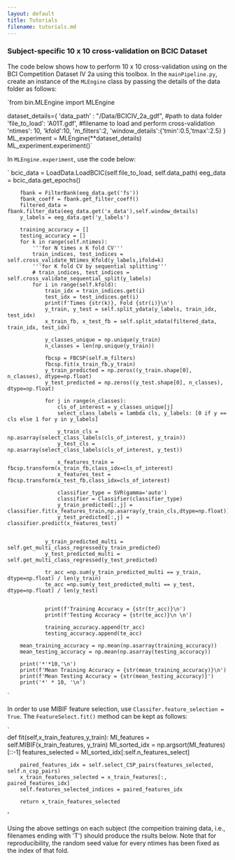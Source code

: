 ```yaml
---
layout: default
title: Tutorials 
filename: tutorials.md
---
```


### Subject-specific 10 x 10 cross-validation on BCIC Dataset
The code below shows how to perform 10 x 10 cross-validation using on the BCI Competition Dataset IV 2a using this toolbox. In the `mainPipeline.py`, create an instance of the `MLEngine` class by passing the details of the data folder as follows:

`from bin.MLEngine import MLEngine

dataset_details={
'data_path' : "/Data/BCICIV_2a_gdf", #path to data folder 
'file_to_load': 'A01T.gdf', #filename to load and perform cross-validation
'ntimes': 10,
'kfold':10,
'm_filters':2, 'window_details':{'tmin':0.5,'tmax':2.5}
}
ML_experiment = MLEngine(**dataset_details) ML_experiment.experiment()`

In `MLEngine.experiment`, use the code below:

`
        bcic_data = LoadData.LoadBCIC(self.file_to_load, self.data_path)
        eeg_data = bcic_data.get_epochs()

        fbank = FilterBank(eeg_data.get('fs'))
        fbank_coeff = fbank.get_filter_coeff()
        filtered_data = fbank.filter_data(eeg_data.get('x_data'),self.window_details)
        y_labels = eeg_data.get('y_labels')

        training_accuracy = []
        testing_accuracy = []
        for k in range(self.ntimes):
            '''for N times x K fold CV'''
            train_indices, test_indices = self.cross_validate_Ntimes_Kfold(y_labels,ifold=k)
            '''for K fold CV by sequential splitting'''
            # train_indices, test_indices = self.cross_validate_sequential_split(y_labels)
            for i in range(self.kfold):
                train_idx = train_indices.get(i)
                test_idx = test_indices.get(i)
                print(f'Times {str(k)}, Fold {str(i)}\n')
                y_train, y_test = self.split_ydata(y_labels, train_idx, test_idx)
                x_train_fb, x_test_fb = self.split_xdata(filtered_data, train_idx, test_idx)

                y_classes_unique = np.unique(y_train)
                n_classes = len(np.unique(y_train))

                fbcsp = FBCSP(self.m_filters)
                fbcsp.fit(x_train_fb,y_train)
                y_train_predicted = np.zeros((y_train.shape[0], n_classes), dtype=np.float)
                y_test_predicted = np.zeros((y_test.shape[0], n_classes), dtype=np.float)

                for j in range(n_classes):
                    cls_of_interest = y_classes_unique[j]
                    select_class_labels = lambda cls, y_labels: [0 if y == cls else 1 for y in y_labels]

                    y_train_cls = np.asarray(select_class_labels(cls_of_interest, y_train))
                    y_test_cls = np.asarray(select_class_labels(cls_of_interest, y_test))

                    x_features_train = fbcsp.transform(x_train_fb,class_idx=cls_of_interest)
                    x_features_test = fbcsp.transform(x_test_fb,class_idx=cls_of_interest)

                    classifier_type = SVR(gamma='auto')
                    classifier = Classifier(classifier_type)
                    y_train_predicted[:,j] = classifier.fit(x_features_train,np.asarray(y_train_cls,dtype=np.float))
                    y_test_predicted[:,j] = classifier.predict(x_features_test)


                y_train_predicted_multi = self.get_multi_class_regressed(y_train_predicted)
                y_test_predicted_multi = self.get_multi_class_regressed(y_test_predicted)

                tr_acc =np.sum(y_train_predicted_multi == y_train, dtype=np.float) / len(y_train)
                te_acc =np.sum(y_test_predicted_multi == y_test, dtype=np.float) / len(y_test)


                print(f'Training Accuracy = {str(tr_acc)}\n')
                print(f'Testing Accuracy = {str(te_acc)}\n \n')

                training_accuracy.append(tr_acc)
                testing_accuracy.append(te_acc)

        mean_training_accuracy = np.mean(np.asarray(training_accuracy))
        mean_testing_accuracy = np.mean(np.asarray(testing_accuracy))

        print('*'*10,'\n')
        print(f'Mean Training Accuracy = {str(mean_training_accuracy)}\n')
        print(f'Mean Testing Accuracy = {str(mean_testing_accuracy)}')
        print('*' * 10, '\n')
`

In order to use MIBIF feature selection, use `Classifer.feature_selection = True`. The `FeatureSelect.fit()` method can be kept as follows:

`    
   def fit(self,x_train_features,y_train):
        MI_features = self.MIBIF(x_train_features, y_train)
        MI_sorted_idx = np.argsort(MI_features)[::-1]
        features_selected = MI_sorted_idx[:self.n_features_select]

        paired_features_idx = self.select_CSP_pairs(features_selected, self.n_csp_pairs)
        x_train_features_selected = x_train_features[:, paired_features_idx]
        self.features_selected_indices = paired_features_idx

        return x_train_features_selected
'

Using the above settings on each subject (the compeition training data, i.e., filenames ending with 'T') should produce the rsults below. Note that for reproducibility, the random seed value for every ntimes has been fixed as the index of that fold.



